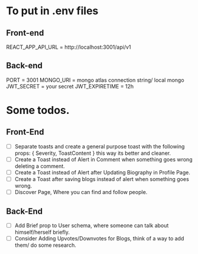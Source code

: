 # To put in .env files

## Front-end

REACT_APP_API_URL = http://localhost:3001/api/v1

## Back-end

PORT = 3001
MONGO_URI = mongo atlas connection string/ local mongo
JWT_SECRET = your secret
JWT_EXPIRETIME = 12h

# Some todos.

## Front-End

- [ ] Separate toasts and create a general purpose toast with the following props: { Severity, ToastContent }
      this way its better and cleaner.
- [ ] Create a Toast instead of Alert in Comment when something goes wrong deleting a comment.
- [ ] Create a Toast instead of Alert after Updating Biography in Profile Page.
- [ ] Create a Toast after saving blogs instead of alert when something goes wrong.
- [ ] Discover Page, Where you can find and follow people.

## Back-End

- [ ] Add Brief prop to User schema, where someone can talk about himself/herself briefly.
- [ ] Consider Adding Upvotes/Downvotes for Blogs, think of a way to add them/ do some research.

